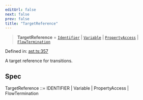 ```yaml
---
editUrl: false
next: false
prev: false
title: "TargetReference"
---
```


> **TargetReference** = [`Identifier`](/api/ast/interfaces/identifier/) \| [`Variable`](/api/ast/interfaces/variable/) \| [`PropertyAccess`](/api/ast/interfaces/propertyaccess/) \| [`FlowTermination`](/api/ast/interfaces/flowtermination/)

Defined in: [ast.ts:357](https://github.com/rcs-agents/rcs-lang/blob/469fcdfdc8e17c47e6157264f59d88421628e7a2/packages/ast/src/ast.ts#L357)

A target reference for transitions.

## Spec

TargetReference ::= IDENTIFIER | Variable | PropertyAccess | FlowTermination
